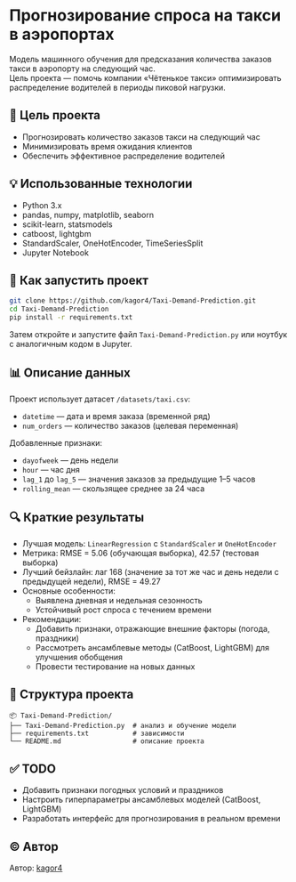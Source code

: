 # Прогнозирование спроса на такси в аэропортах

Модель машинного обучения для предсказания количества заказов такси в аэропорту на следующий час.  
Цель проекта — помочь компании «Чётенькое такси» оптимизировать распределение водителей в периоды пиковой нагрузки.

## 🎯 Цель проекта

- Прогнозировать количество заказов такси на следующий час
- Минимизировать время ожидания клиентов
- Обеспечить эффективное распределение водителей

## 💡 Использованные технологии

- Python 3.x
- pandas, numpy, matplotlib, seaborn
- scikit-learn, statsmodels
- catboost, lightgbm
- StandardScaler, OneHotEncoder, TimeSeriesSplit
- Jupyter Notebook

## 🧪 Как запустить проект

```bash
git clone https://github.com/kagor4/Taxi-Demand-Prediction.git
cd Taxi-Demand-Prediction
pip install -r requirements.txt
```

Затем откройте и запустите файл `Taxi-Demand-Prediction.py` или ноутбук с аналогичным кодом в Jupyter.

## 📊 Описание данных

Проект использует датасет `/datasets/taxi.csv`:
- `datetime` — дата и время заказа (временной ряд)
- `num_orders` — количество заказов (целевая переменная)

Добавленные признаки:
- `dayofweek` — день недели
- `hour` — час дня
- `lag_1` до `lag_5` — значения заказов за предыдущие 1–5 часов
- `rolling_mean` — скользящее среднее за 24 часа

## 🔍 Краткие результаты

- Лучшая модель: `LinearRegression` с `StandardScaler` и `OneHotEncoder`
- Метрика: RMSE = 5.06 (обучающая выборка), 42.57 (тестовая выборка)
- Лучший бейзлайн: лаг 168 (значение за тот же час и день недели с предыдущей недели), RMSE = 49.27
- Основные особенности:
  - Выявлена дневная и недельная сезонность
  - Устойчивый рост спроса с течением времени
- Рекомендации:
  - Добавить признаки, отражающие внешние факторы (погода, праздники)
  - Рассмотреть ансамблевые методы (CatBoost, LightGBM) для улучшения обобщения
  - Провести тестирование на новых данных

## 📁 Структура проекта

```
📦 Taxi-Demand-Prediction/
├── Taxi-Demand-Prediction.py  # анализ и обучение модели
├── requirements.txt           # зависимости
└── README.md                  # описание проекта
```

## ✅ TODO

- Добавить признаки погодных условий и праздников
- Настроить гиперпараметры ансамблевых моделей (CatBoost, LightGBM)
- Разработать интерфейс для прогнозирования в реальном времени

## © Автор

Автор: [kagor4](https://github.com/kagor4)
```
